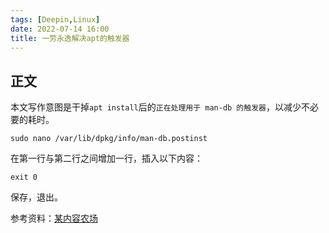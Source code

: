```yaml
---
tags: [Deepin,Linux]
date: 2022-07-14 16:00
title: 一劳永逸解决apt的触发器
---
```


## 正文

本文写作意图是干掉`apt install`后的`正在处理用于 man-db 的触发器`，以减少不必要的耗时。

```
sudo nano /var/lib/dpkg/info/man-db.postinst
```

在第一行与第二行之间增加一行，插入以下内容：

```
exit 0
```

保存，退出。

参考资料：[某内容农场](https://qastack.cn/ubuntu/178773/is-there-a-way-to-see-what-exactly-the-processing-triggers-does-per-package-ba)
